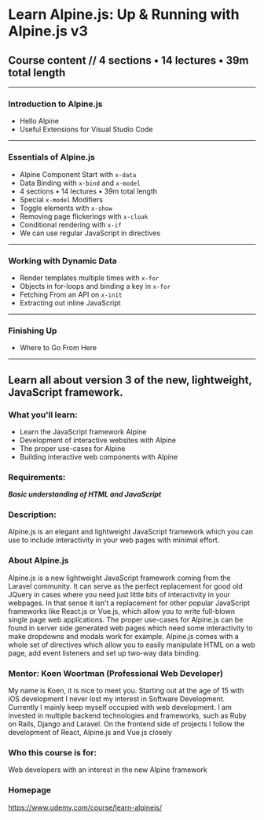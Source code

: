 # Learn Alpine.js: Up & Running with Alpine.js v3

## Course content // 4 sections • 14 lectures • 39m total length

---

### Introduction to Alpine.js

- Hello Alpine 
- Useful Extensions for Visual Studio Code

---

### Essentials of Alpine.js

- Alpine Component Start with `x-data`
- Data Binding with `x-bind` and `x-model`
- 4 sections • 14 lectures • 39m total length
- Special `x-model` Modifiers
- Toggle elements with `x-show`
- Removing page flickerings with `x-cloak`
- Conditional rendering with `x-if`
- We can use regular JavaScript in directives

---

### Working with Dynamic Data

- Render templates multiple times with `x-for`
- Objects in for-loops and binding a key in `x-for`
- Fetching From an API on `x-init`
- Extracting out inline JavaScript

---

### Finishing Up

- Where to Go From Here

---

## Learn all about version 3 of the new, lightweight, JavaScript framework.

### What you'll learn:
- Learn the JavaScript framework Alpine
- Development of interactive websites with Alpine
- The proper use-cases for Alpine
- Building interactive web components with Alpine

### Requirements:
***Basic understanding of HTML and JavaScript***

### Description:
Alpine.js is an elegant and lightweight JavaScript framework which you can use to include interactivity in your web pages with minimal effort.

### About Alpine.js
Alpine.js is a new lightweight JavaScript framework coming from the Laravel community. It can serve as the perfect replacement for good old JQuery in cases where you need just little bits of interactivity in your webpages. In that sense it isn’t a replacement for other popular JavaScript frameworks like React.js or Vue.js, which allow you to write full-blown single page web applications. The proper use-cases for Alpine.js can be found in server side generated web pages which need some interactivity to make dropdowns and modals work for example.
Alpine.js comes with a whole set of directives which allow you to easily manipulate HTML on a web page, add event listeners and set up two-way data binding.

### Mentor: Koen Woortman (Professional Web Developer)
My name is Koen, it is nice to meet you. Starting out at the age of 15 with iOS development I never lost my interest in Software Development. Currently I mainly keep myself occupied with web development. I am invested in multiple backend technologies and frameworks, such as Ruby on Rails, Django and Laravel. On the frontend side of projects I follow the development of React, Alpine.js and Vue.js closely

### Who this course is for:
Web developers with an interest in the new Alpine framework

### Homepage

https://www.udemy.com/course/learn-alpinejs/